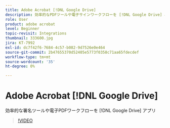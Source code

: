 ```yaml
---
title: Adobe Acrobat [!DNL Google Drive]
description: 効率的なPDFツールや電子サインワークフローを [!DNL Google Drive] app
role: User
product: adobe acrobat
level: Beginner
topic-revisit: Integrations
thumbnail: 333600.jpg
jira: KT-7992
exl-id: dc7f42f6-7684-4c57-b082-9d7526e0e464
source-git-commit: 2b47655370d52405e5773f0358c71aa65fdecdef
workflow-type: tm+mt
source-wordcount: '35'
ht-degree: 0%

---
```


# Adobe Acrobat [!DNL Google Drive]

効率的な署名ツールや電子PDFワークフローを [!DNL Google Drive] アプリ

>[!VIDEO](https://video.tv.adobe.com/v/333600?quality=12&learn=on&hidetitle=true)
